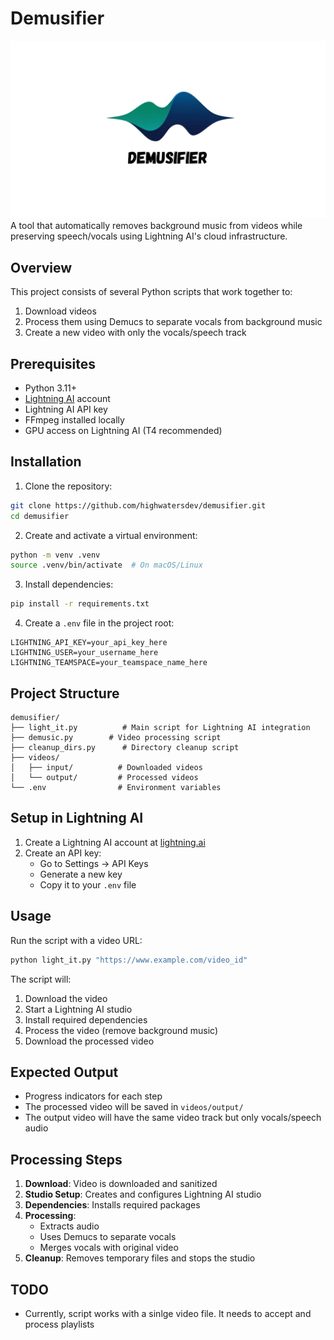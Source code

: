 # Demusifier
![img](Demusifier.png)
A tool that automatically removes background music from videos while preserving speech/vocals using Lightning AI's cloud infrastructure.

## Overview

This project consists of several Python scripts that work together to:

1. Download videos
2. Process them using Demucs to separate vocals from background music
3. Create a new video with only the vocals/speech track

## Prerequisites

- Python 3.11+
- [Lightning AI](https://lightning.ai) account
- Lightning AI API key
- FFmpeg installed locally
- GPU access on Lightning AI (T4 recommended)

## Installation

1. Clone the repository:

```bash
git clone https://github.com/highwatersdev/demusifier.git
cd demusifier
```

2. Create and activate a virtual environment:

```bash
python -m venv .venv
source .venv/bin/activate  # On macOS/Linux
```

3. Install dependencies:

```bash
pip install -r requirements.txt
```

4. Create a `.env` file in the project root:

```plaintext
LIGHTNING_API_KEY=your_api_key_here
LIGHTNING_USER=your_username_here
LIGHTNING_TEAMSPACE=your_teamspace_name_here
```

## Project Structure

```
demusifier/
├── light_it.py          # Main script for Lightning AI integration
├── demusic.py        # Video processing script
├── cleanup_dirs.py      # Directory cleanup script
├── videos/
│   ├── input/          # Downloaded videos
│   └── output/         # Processed videos
└── .env                # Environment variables
```

## Setup in Lightning AI

1. Create a Lightning AI account at [lightning.ai](https://lightning.ai)
2. Create an API key:
   - Go to Settings -> API Keys
   - Generate a new key
   - Copy it to your `.env` file


## Usage

Run the script with a video URL:

```bash
python light_it.py "https://www.example.com/video_id"
```

The script will:

1. Download the video
2. Start a Lightning AI studio
3. Install required dependencies
4. Process the video (remove background music)
5. Download the processed video

## Expected Output

- Progress indicators for each step
- The processed video will be saved in `videos/output/`
- The output video will have the same video track but only vocals/speech audio

## Processing Steps

1. **Download**: Video is downloaded and sanitized
2. **Studio Setup**: Creates and configures Lightning AI studio
3. **Dependencies**: Installs required packages
4. **Processing**:
   - Extracts audio
   - Uses Demucs to separate vocals
   - Merges vocals with original video
5. **Cleanup**: Removes temporary files and stops the studio

## TODO

- Currently, script works with a sinlge video file. It needs to accept and process playlists
